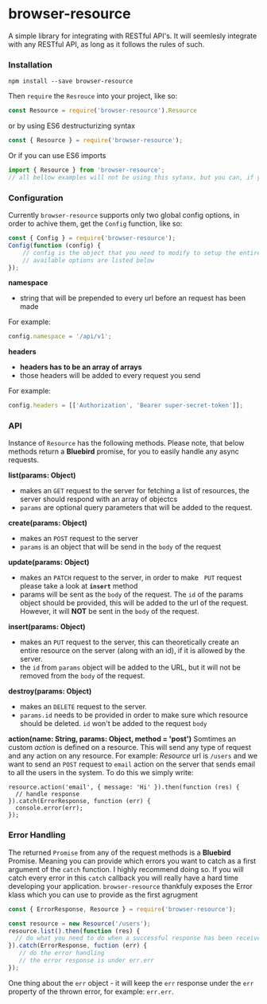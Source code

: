 # browser-resource
A simple library for integrating with RESTful API's. It will seemlesly integrate with any RESTful API, as long as it follows the rules of such.

### Installation

```
npm install --save browser-resource
```
Then `require` the `Resrouce` into your project, like so:

```js
const Resource = require('browser-resource').Resource
```
or by using ES6 destructurizing syntax

```js
const { Resource } = require('browser-resource');
```

Or if you can use ES6 imports

```js
import { Resource } from 'browser-resource';
// all bellow examples will not be using this sytanx, but you can, if you want.
```

### Configuration
Currently `browser-resource` supports only two global config options, in order to achive them, get the `Config` function, like so:

```js
const { Config } = require('browser-resource');
Config(function (config) {
    // config is the object that you need to modify to setup the entire library
    // available options are listed below
});
```

**namespace**
* string that will be prepended to every url before an request has been made

For example:
```js
config.namespace = '/api/v1';
```

**headers**
* **headers has to be an array of arrays**
* those headers will be added to every request you send

For example:

```js
config.headers = [['Authorization', 'Bearer super-secret-token']];
```

### API
Instance of `Resource` has the following methods.
Please note, that below methods return a **Bluebird** promise, for you to easily handle any async requests.

**list(params: Object)**
* makes an `GET` request to the server for fetching a list of resources, the server should respond with an array of objectcs
* `params` are optional query parameters that will be added to the request.

**create(params: Object)**
* makes an `POST` request to the server
* `params` is an object that will be send in the `body` of the request

**update(params: Object)**
* makes an `PATCH` request to the server, in order to make ` PUT` request please take a look at **`insert`** method
* params will be sent as the `body` of the request. The `id` of the params object should be provided, this will be added to the url of the request. However, it will **NOT** be sent in the `body` of the request.

**insert(params: Object)**
* makes an `PUT` request to the server, this can theoretically create an entire resource on the server (along with an id), if it is allowed by the server.
* the `id` from `params` object will be added to the URL, but it will not be removed from the `body` of the request.

**destroy(params: Object)**
* makes an `DELETE` request to the server. 
* `params.id` needs to be provided in order to make sure which resource should be deleted. `id` won't be added to the request `body`

**action(name: String, params: Object, method = 'post')**
Somtimes an custom *action* is defined on a resource. This will send any type of request and any action on any resource.
For example:
*Resource* url is `/users` and we want to send an `POST` request to `email` action on the server that sends email to all the users in the system. To do this we simply write:

```
resource.action('email', { message: 'Hi' }).then(function (res) {
  // handle response
}).catch(ErrorResponse, function (err) {
  console.error(err);
});
```

### Error Handling
The returned `Promise` from any of the request methods is a **Bluebird** Promise. Meaning you can provide which errors you want to catch as a first argument of the `catch` function. I highly recommend doing so. If you will catch every error in this `catch` callback you will really have a hard time developing your application. `browser-resource` thankfuly exposes the Error klass which you can use to provide as the first agrugment

```js
const { ErrorResponse, Resource } = require('browser-resource');

const resource = new Resource('/users');
resource.list().then(function (res) {
  // do what you need to do when a successful response has been received
}).catch(ErrorResponse, fuction (err) {
   // do the error handling
   // the error response is under err.err
});
```

One thing about the `err` object - it will keep the `err` response under the `err` property of the thrown error, for example: `err.err`.
